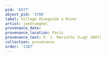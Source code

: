 ```yaml
---
pid: '6577'
object_pid: '3706'
label: Village Alongside a River
artist: janbrueghel
provenance_date:
provenance_location: Paris
provenance_text: P. J. Mariette (Lugt 2097)
collection: provenance
order: '1387'
---
```

